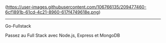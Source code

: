 (https://user-images.githubusercontent.com/106766135/209477460-6cf1891b-61cd-4c21-8960-617f4749618e.png)

_____________________________________________________________________________________________________________________

Go-Fullstack

Passez au Full Stack avec Node.js, Express et MongoDB


